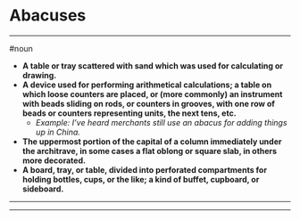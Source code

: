 # Abacuses
---
#noun
- **A table or tray scattered with sand which was used for calculating or drawing.**
- **A device used for performing arithmetical calculations; a table on which loose counters are placed, or (more commonly) an instrument with beads sliding on rods, or counters in grooves, with one row of beads or counters representing units, the next tens, etc.**
	- _Example: I’ve heard merchants still use an abacus for adding things up in China._
- **The uppermost portion of the capital of a column immediately under the architrave, in some cases a flat oblong or square slab, in others more decorated.**
- **A board, tray, or table, divided into perforated compartments for holding bottles, cups, or the like; a kind of buffet, cupboard, or sideboard.**
---
---
